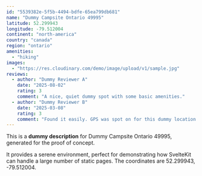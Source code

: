 ```yaml
---
id: "5539382e-5f5b-4494-bdfe-65ea799db681"
name: "Dummy Campsite Ontario 49995"
latitude: 52.299943
longitude: -79.512004
continent: "north-america"
country: "canada"
region: "ontario"
amenities:
  - "hiking"
images:
  - "https://res.cloudinary.com/demo/image/upload/v1/sample.jpg"
reviews:
  - author: "Dummy Reviewer A"
    date: "2025-08-02"
    rating: 3
    comment: "A nice, quiet dummy spot with some basic amenities."
  - author: "Dummy Reviewer B"
    date: "2025-03-08"
    rating: 3
    comment: "Found it easily. GPS was spot on for this dummy location."
---
```


This is a **dummy description** for Dummy Campsite Ontario 49995, generated for the proof of concept.

It provides a serene environment, perfect for demonstrating how SvelteKit can handle a large number of static pages. The coordinates are 52.299943, -79.512004.

